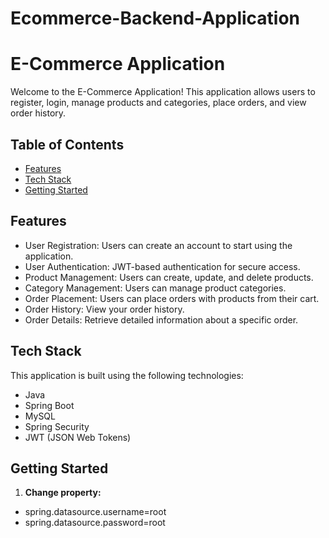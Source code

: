 # Ecommerce-Backend-Application
# E-Commerce Application

Welcome to the E-Commerce Application! This application allows users to register, login, manage products and categories, place orders, and view order history.

## Table of Contents

- [Features](#features)
- [Tech Stack](#tech-stack)
- [Getting Started](#getting-started)

## Features

- User Registration: Users can create an account to start using the application.
- User Authentication: JWT-based authentication for secure access.
- Product Management: Users can create, update, and delete products.
- Category Management: Users can manage product categories.
- Order Placement: Users can place orders with products from their cart.
- Order History: View your order history.
- Order Details: Retrieve detailed information about a specific order.

## Tech Stack

This application is built using the following technologies:

- Java
- Spring Boot
- MySQL
- Spring Security
- JWT (JSON Web Tokens)

## Getting Started

1. **Change property:**
- spring.datasource.username=root
- spring.datasource.password=root
